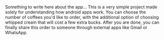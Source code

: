 Something to write here about the app...
This is a very simple project made solely for understanding how android apps work.
You can choose the number of coffees you'd like to order, 
with the additional option of choosing whipped cream that will cost
a few extra bucks. 
After you are done, you can finally share this order to someone through external apps
like Gmail or WhatsApp.